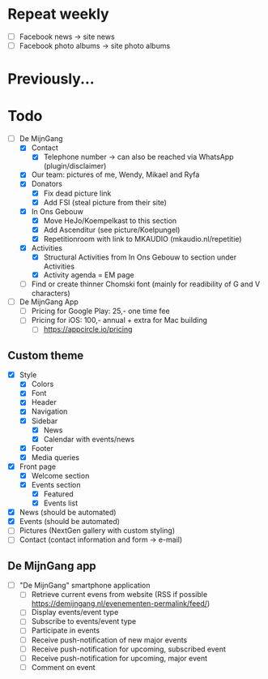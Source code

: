 # Repeat weekly
- [ ] Facebook news -> site news
- [ ] Facebook photo albums -> site photo albums
# Previously...

# Todo
- [ ] De MijnGang
	- [x] Contact
		- [x] Telephone number -> can also be reached via WhatsApp (plugin/disclaimer)
	- [x] Our team: pictures of me, Wendy, Mikael and Ryfa
	- [x] Donators
		- [x] Fix dead picture link
		- [x] Add FSI (steal picture from their site)
	- [x] In Ons Gebouw
		- [x] Move HeJo/Koempelkast to this section
		- [x] Add Ascenditur (see picture/Koelpungel)
		- [x] Repetitionroom with link to MKAUDIO (mkaudio.nl/repetitie)
	- [x] Activities
		- [x] Structural Activities from In Ons Gebouw to section under Activities
		- [x] Activity agenda = EM page
	- [ ] Find or create thinner Chomski font (mainly for readibility of G and V characters)
- [ ] De MijnGang App
	- [ ] Pricing for Google Play: 25,- one time fee
	- [ ] Pricing for iOS: 100,- annual + extra for Mac building
		- [ ] https://appcircle.io/pricing
## Custom theme
- [x] Style
	- [x] Colors
	- [x] Font
	- [x] Header
	- [x] Navigation
	- [x] Sidebar
		- [x] News
		- [x] Calendar with events/news
	- [x] Footer
	- [x] Media queries
- [x] Front page
	- [x] Welcome section
	- [x] Events section
		- [x] Featured
		- [x] Events list
- [x] News (should be automated)
- [x] Events (should be automated)
- [ ] Pictures (NextGen gallery with custom styling)
- [ ] Contact (contact information and form -> e-mail)
## De MijnGang app
- [ ] "De MijnGang" smartphone application
	- [ ] Retrieve current evens from website (RSS if possible https://demijngang.nl/evenementen-permalink/feed/)
	- [ ] Display events/event type
	- [ ] Subscribe to events/event type
	- [ ] Participate in events
	- [ ] Receive push-notification of new major events
	- [ ] Receive push-notification for upcoming, subscribed event
	- [ ] Receive push-notification for upcoming, major event
	- [ ] Comment on event